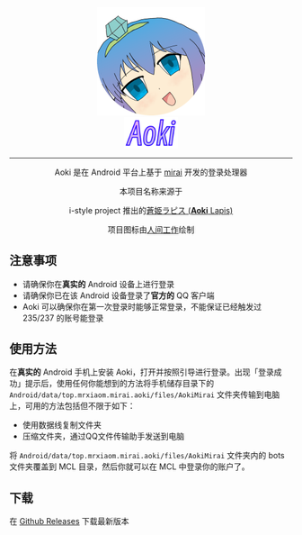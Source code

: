 <div align="center">
    <img width="192" src="app/src/main/res/drawable/icon_round.png" alt="logo"><br/>
    <img width="96" src="docs/images/logo.svg">

------

Aoki 是在 Android 平台上基于 [mirai](https://github.com/mamoe/mirai) 开发的登录处理器

本项目名称来源于

i-style project 推出的[蒼姫ラピス (**Aoki** Lapis)](https://en.wikipedia.org/wiki/Aoki_Lapis)

项目图标由[人间工作](https://www.pixiv.net/artworks/103427447)绘制

</div>

## 注意事项

* 请确保你在**真实的** Android 设备上进行登录
* 请确保你已在该 Android 设备登录了**官方的** QQ 客户端
* Aoki 可以确保你在第一次登录时能够正常登录，不能保证已经触发过 235/237 的账号能登录

## 使用方法

在**真实的** Android 手机上安装 Aoki，打开并按照引导进行登录。出现「登录成功」提示后，使用任何你能想到的方法将手机储存目录下的 `Android/data/top.mrxiaom.mirai.aoki/files/AokiMirai` 文件夹传输到电脑上，可用的方法包括但不限于如下：

* 使用数据线复制文件夹
* 压缩文件夹，通过QQ文件传输助手发送到电脑

将 `Android/data/top.mrxiaom.mirai.aoki/files/AokiMirai` 文件夹内的 bots 文件夹覆盖到 MCL 目录，然后你就可以在 MCL 中登录你的账户了。

## 下载

在 [Github Releases](https://github.com/MrXiaoM/Aoki/releases) 下载最新版本
